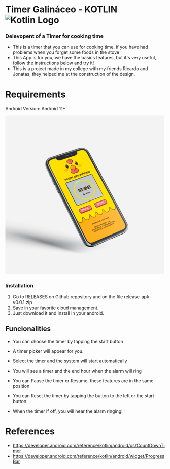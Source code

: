 # Timer Galináceo - KOTLIN <img src="https://upload.wikimedia.org/wikipedia/commons/0/06/Kotlin_Icon.svg" alt="Kotlin Logo" width="25"/>
  
### Delevopent of a Timer for cooking time

* This is a timer that you can use for cooking time, if you have had problems when you forget some foods in the stove
* This App is for you, we have the basics features, but it's very useful, follow the instructions below and try it!
* This is a project made in my college with my friends Ricardo and Jonatas, they helped me at the construction of the design.

# Requirements 
Android Version: Android 11+

  <img src="/app/src/main/res/drawable/layout.jpeg" alt="Layout" width="500"/>

### Installation
1. Go to RELEASES on Github repository and on the file release-apk-v0.0.1.zip
2. Save in your favorite cloud management.
3. Just download it and install in your android.

## Funcionalities

* You can choose the timer by tapping the start button 

* A timer picker will appear for you.

* Select the timer and the system will start automatically 

* You will see a timer and the end hour when the alarm will ring

* You can Pause the timer or Resume, these features are in the same position

* You can Reset the timer by tapping the button to the left or the start button

* When the timer if off, you will hear the alarm ringing! 


# References
* https://developer.android.com/reference/kotlin/android/os/CountDownTimer
* https://developer.android.com/reference/kotlin/android/widget/ProgressBar


